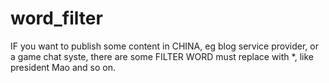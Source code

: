 word_filter
===========

IF you want to publish some content in CHINA, eg blog service provider, or a game chat syste, there are some FILTER WORD must replace with *, like president Mao and so on.
